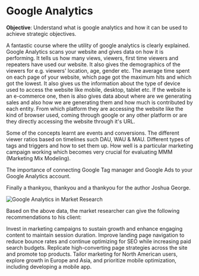 # Google Analytics
**Objective**: Understand what is google analytics and how it can be used to achieve strategic objectives.

A fantastic course where the utility of google analytics is clearly explained. Google Analytics scans your website and gives data on how it is performing. It tells us how many views, viewers, first time viewers and repeaters have used our website. It also gives the demographics of the viewers for e.g. viewers' location, age, gender etc. The average time spent on each page of your website, which page got the maximum hits and which got the lowest. It also gives us the information about the type of device used to access the website like mobile, desktop, tablet etc. If the website is an e-commerce one, then is also gives data about where are we generating sales and also how we are generating them and how much is contributed by each entity. From which platform they are accessing the website like the kind of browser used, coming through google or any other platform or are they directly accessing the website through it's URL. 

Some of the concepts learnt are events and conversions. The different viewer ratios based on timelines such DAU, WAU & MAU. Different types of tags and triggers and how to set them up. How well is a particular marketing campaign working which becomes very crucial for evaluating MMM (Marketing Mix Modeling). 

The importance of connecting Google Tag manager and Google Ads to your Google Analytics account. 

Finally a thankyou, thankyou and a thankyou for the author Joshua George.


![Google Analytics in Market Research](https://github.com/Ranjan-Segu/Google_Analytics/assets/168505027/a06e98c3-a2f5-4f3f-a510-c7688bb01e13)


Based on the above data, the market researcher can give the following recommendations to his client:

Invest in marketing campaigns to sustain growth and enhance engaging content to maintain session duration. Improve landing page navigation to reduce bounce rates and continue optimizing for SEO while increasing paid search budgets. Replicate high-converting page strategies across the site and promote top products. Tailor marketing for North American users, explore growth in Europe and Asia, and prioritize mobile optimization, including developing a mobile app. 
